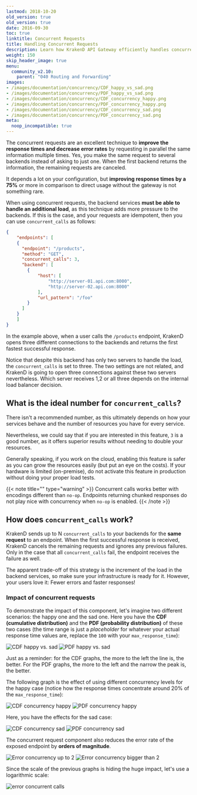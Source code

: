 ```yaml
---
lastmod: 2018-10-20
old_version: true
old_version: true
date: 2016-09-30
toc: true
linktitle: Concurrent Requests
title: Handling Concurrent Requests
description: Learn how KrakenD API Gateway efficiently handles concurrent requests to ensure scalability, performance, and optimal resource utilization
weight: 150
skip_header_image: true
menu:
  community_v2.10:
    parent: "040 Routing and Forwarding"
images:
- /images/documentation/concurrency/CDF_happy_vs_sad.png
- /images/documentation/concurrency/PDF_happy_vs_sad.png
- /images/documentation/concurrency/CDF_concurrency_happy.png
- /images/documentation/concurrency/PDF_concurrency_happy.png
- /images/documentation/concurrency/CDF_concurrency_sad.png
- /images/documentation/concurrency/PDF_concurrency_sad.png
meta:
  noop_incompatible: true
---
```


The concurrent requests are an excellent technique to **improve the response times and decrease error rates** by requesting in parallel the same information multiple times. Yes, you make the same request to several backends instead of asking to just one. When the first backend returns the information, the remaining requests are canceled.

It depends a lot on your configuration, but **improving response times by a 75%** or more in comparison to direct usage without the gateway is not something rare.

When using concurrent requests, the backend services **must be able to handle an additional load**, as this technique adds more pressure to the backends. If this is the case, and your requests are idempotent, then you can use `concurrent_calls` as follows:

```json
{
    "endpoints": [
    {
      "endpoint": "/products",
      "method": "GET",
      "concurrent_calls": 3,
      "backend": [
        {
            "host": [
                "http://server-01.api.com:8000",
                "http://server-02.api.com:8000"
            ],
            "url_pattern": "/foo"
        }
      ]
    }
    ]
}
```


In the example above, when a user calls the `/products` endpoint, KrakenD opens three different connections to the backends and returns the first fastest successful response.

Notice that despite this backend has only two servers to handle the load, the `concurrent_calls` is set to three. The two settings are not related, and KrakenD is going to open three connections against these two servers nevertheless. Which server receives 1,2 or all three depends on the internal load balancer decision.

## What is the ideal number for `concurrent_calls`?
There isn't a recommended number, as this ultimately depends on how your services behave and the number of resources you have for every service.

Nevertheless, we could say that if you are interested in this feature, `3` is a good number, as it offers superior results without needing to double your resources.

Generally speaking, if you work on the cloud, enabling this feature is safer as you can grow the resources easily (but put an eye on the costs). If your hardware is limited (on-premise), do not activate this feature in production without doing your proper load tests.

{{< note title="" type="warning" >}}
Concurrent calls works better with encodings different than `no-op`. Endpoints returning chunked responses do not play nice with concurrency when `no-op` is enabled.
{{< /note >}}

## How does `concurrent_calls` work?
KrakenD sends up to N `concurrent_calls` to your backends for the **same request** to an endpoint. When the first successful response is received, KrakenD cancels the remaining requests and ignores any previous failures. Only in the case that all `concurrent_calls` fail, the endpoint receives the failure as well.

The apparent trade-off of this strategy is the increment of the load in the backend services, so make sure your infrastructure is ready for it. However, your users love it: Fewer errors and faster responses!

### Impact of concurrent requests
To demonstrate the impact of this component, let's imagine two different scenarios: the happy one and the sad one. Here you have the **CDF (cumulative distribution)** and the **PDF (probability distribution)** of these two cases (the time range is just a *placeholder* for whatever your actual response time values are, replace the `100` with your `max_response_time`):

![CDF happy vs. sad](/images/documentation/concurrency/CDF_happy_vs_sad.png)
![PDF happy vs. sad](/images/documentation/concurrency/PDF_happy_vs_sad.png)

Just as a reminder: for the CDF graphs, the more to the left the line is, the better. For the PDF graphs, the more to the left and the narrow the peak is, the better.

The following graph is the effect of using different concurrency levels for the happy case (notice how the response times concentrate around 20% of the `max_response_time`):

![CDF concurrency happy](/images/documentation/concurrency/CDF_concurrency_happy.png)
![PDF concurrency happy](/images/documentation/concurrency/PDF_concurrency_happy.png)

Here, you have the effects for the sad case:

![CDF concurrency sad](/images/documentation/concurrency/CDF_concurrency_sad.png)
![PDF concurrency sad](/images/documentation/concurrency/PDF_concurrency_sad.png)

The concurrent request component also reduces the error rate of the exposed endpoint by **orders of magnitude**.

![Error concurrency up to 2](/images/documentation/concurrency/Error_concurrent_requests_up_2.png)
![Error concurrency bigger than 2](/images/documentation/concurrency/Error_concurrent_requests_bigger_2.png)

Since the scale of the previous graphs is hiding the huge impact, let's use a logarithmic scale:

![error concurrent calls](/images/documentation/concurrency/Error_concurrent_calls.png)
